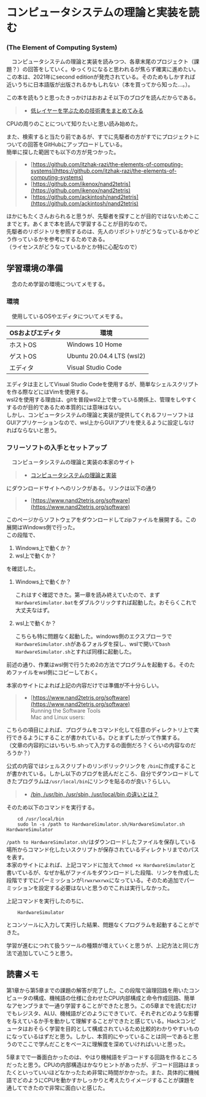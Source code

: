 # コンピュータシステムの理論と実装を読む
### (The Element of Computing System)
　コンピュータシステムの理論と実装を読みつつ、各章末尾のプロジェクト（課題？）の回答をしていく。ゆっくりになると思われるが焦らず確実に進めたい。  
この本は、2021年にsecond editionが発売されている。そのためもしかすれば近いうちに日本語版が出版されるかもしれない（本を買ってから知った…。）。  

この本を読もうと思ったきっかけはおおよそ以下のブログを読んだからである。  
> - [低レイヤーを学ぶための技術書をまとめてみる](https://qiita.com/hareku/items/3383be7aee616e04b80f)  

CPUの周りのことについて知りたいと思い読み始めた。

また、検索すると当たり前であるが、すでに先駆者の方がすでにプロジェクトについての回答をGitHubにアップロードしている。  
簡単に探した範囲でも以下の方が見つかった。  
> - [https://github.com/itzhak-razi/the-elements-of-computing-systems](https://github.com/itzhak-razi/the-elements-of-computing-systems)
> - [https://github.com/ikenox/nand2tetris](https://github.com/ikenox/nand2tetris)  
> - [https://github.com/ackintosh/nand2tetris](https://github.com/ackintosh/nand2tetris)  

ほかにもたくさんおられると思うが、先駆者を探すことが目的ではないためここまでとす。あくまで本を読んで学習することが目的なので。  
先駆者のリポジトリを参照するのは、先人のリポジトリがどうなっているかやどう作っているかを参考にするためである。  
（ライセンスがどうなっているかとか特に心配なので）  

## 学習環境の準備
　念のため学習の環境についてメモする。  

### 環境
　使用しているOSやエディタについてメモする。

|OSおよびエディタ|環境|
|--------|-----------|
|ホストOS |Windows 10 Home|
|ゲストOS |Ubuntu 20.04.4 LTS (wsl2)|
|エディタ |Visual Studio Code|

エディタは主としてVisual Studio Codeを使用するが、簡単なシェルスクリプトを作る際などにはVimを使用する。  
wsl2を使用する理由は、gitを普段wsl2上で使っている関係上、管理をしやすくするのが目的であるため本質的には意味はない。  
しかし、コンピュータシステムの理論と実装が提供してくれるフリーソフトはGUIアプリケーションなので、wsl上からGUIアプリを使えるように設定しなければならないと思う。  

### フリーソフトの入手とセットアップ
　コンピュータシステムの理論と実装の本家のサイト
> - [コンピュータシステムの理論と実装](https://www.oreilly.co.jp/books/9784873117126/)

にダウンロードサイトへのリンクがある。リンクは以下の通り
> - [https://www.nand2tetris.org/software](https://www.nand2tetris.org/software)

このページからソフトウェアをダウンロードしてzipファイルを展開する。この展開はWindows側で行った。  
この段階で、
1. Windows上で動くか？
2. wsl上で動くか？

を確認した。  

1. Windows上で動くか？

    これはすぐ確認できた。第一章を読み終えていたので、まず```HardwareSimulator.bat```をダブルクリックすれば起動した。おそらくこれで大丈夫なはず。

2. wsl上で動くか？

    こちらも特に問題なく起動した。windows側のエクスプローラで```HardwareSimulator.sh```があるフォルダを探し、wslで開いて```bash HardwareSimulator.sh```とすれば同様に起動した。

前述の通り、作業はwsl側で行うため2の方法でプログラムを起動する。そのためファイルをwsl側にコピーしておく。  

本家のサイトによれば上記の内容だけでは準備が不十分らしい。  
> - [https://www.nand2tetris.org/software](https://www.nand2tetris.org/software)  
Running the Software Tools  
Mac and Linux users:

こちらの項目によれば、プログラムをコマンド化して任意のディレクトリ上で実行できるようにすることが書かれている。ひとまずしたがって作業する。  
（文章の内容的にはいちいち.shって入力するの面倒だろ？くらいの内容なのだろうか？）  

公式の内容ではシェルスクリプトのリンボリックリンクを ```/bin```に作成することが書かれている。しかし以下のブログを読んだところ、自分でダウンロードしてきたプログラムは```/usr/local/bin```にリンクを貼るのが良い？らしい。
> - [/bin, /usr/bin, /usr/sbin, /usr/local/bin の違いとは？](https://qiita.com/valzer0/items/67a4c8bf2b1be0fc825a)  

そのため以下のコマンドを実行する。
```
    cd /usr/local/bin
    sudo ln -s /path to HardwareSimulator.sh/HardwareSimulator.sh HardwareSimulator
```
```/path to HardwareSimulator.sh/```はダウンロードしたファイルを保存している場所からコマンド化したいスクリプトが保存されているディレクトリまでのパスを表す。  
本家のサイトによれば、上記コマンドに加えて```chmod +x HardwareSimulator```と書いているが、なぜか私がファイルをダウンロードした段階、リンクを作成した段階ですでにパーミッションが```lrwxrwxrwx```になっている。そのため追加でパーミッションを設定する必要はないと思うのでこれは実行しなかった。

上記コマンドを実行したのちに、
```
    HardwareSimulator
```
とコンソールに入力して実行した結果、問題なくプログラムを起動することができた。  

学習が進むにつれて扱うツールの種類が増えていくと思うが、上記方法と同じ方法で追加していこうと思う。

## 読書メモ
第1章から第5章までの課題の解答が完了した。この段階で論理回路を用いたコンピュータの構成、機械語の仕様に合わせたCPU内部構成と命令作成回路、簡単なアセンブラまで一通り学習することができたと思う。この5章までを読むだけでもレジスタ、ALU、機械語がどのようにできていて、それぞれどのような影響を与えているか手を動かして理解することができたと感じている。Hackコンピュータはおそらく学習を目的として構成されているため比較的わかりやすいものになっているはずだと思う。しかし、本質的にやっていることは同一であると思うのでここで学んだことをベースに理解度を深めていければいいと思った。

5章までで一番面白かったのは、やはり機械語をデコードする回路を作るところだったと思う。CPUの内部構造はかなりヒントがあったが、デコード回路はまったくといっていいほどなかったため非常に時間がかかった。また、具体的に機械語でどのようにCPUを動かすかしっかりと考えたりイメージすることが課題を通してできたので非常に面白いと感じた。